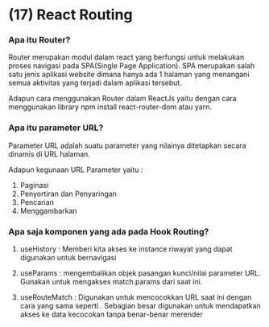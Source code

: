 # (17) React Routing

### Apa itu Router?
Router merupakan modul dalam react yang berfungsi untuk melakukan proses navigasi pada SPA(Single Page Application). SPA merupakan salah satu jenis aplikasi website dimana hanya ada 1 halaman yang menangani semua aktivitas yang terjadi dalam aplikasi tersebut.

Adapun cara menggunakan Router dalam ReactJs yaitu dengan cara menggunakan library npm install react-router-dom atau yarn.

### Apa itu parameter URL?
Parameter URL adalah suatu parameter yang nilainya ditetapkan secara dinamis di URL halaman. 

Adapun kegunaan URL Parameter yaitu :
1. Paginasi
2. Penyortiran dan Penyaringan
3. Pencarian
4. Menggambarkan

### Apa saja komponen yang ada pada Hook Routing?

1. useHistory : Memberi kita akses ke instance riwayat yang dapat digunakan untuk bernavigasi

2. useParams : mengembalikan objek pasangan kunci/nilai parameter URL. Gunakan untuk mengakses match.params dari <Route> saat ini.

3. useRouteMatch : Digunakan untuk mencocokkan URL saat ini dengan cara yang sama seperti <Route>. Sebagian besar digunakan untuk mendapatkan akses ke data kecocokan tanpa benar-benar merender <Route>